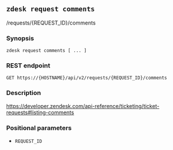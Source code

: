 ## `zdesk request comments`

/requests/{REQUEST_ID}/comments

### Synopsis

    zdesk request comments [ ... ]

### REST endpoint

    GET https://{HOSTNAME}/api/v2/requests/{REQUEST_ID}/comments

### Description

https://developer.zendesk.com/api-reference/ticketing/ticket-requests#listing-comments

### Positional parameters

* `REQUEST_ID`

